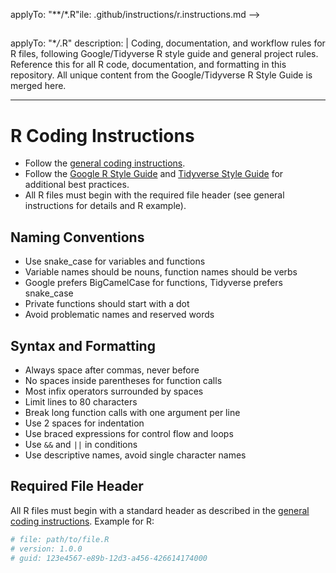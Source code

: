 <!-- file: .github/instructions/r.instructions.md -->
<!-- version: 1.0.0 -->
<!-- guid: 6c5b4a3c-2d1e-0f9a-8b7c-6d5e4f3a2b1c -->

applyTo: "\*\*/\*.R"ile: .github/instructions/r.instructions.md -->

<!-- version: 1.0.0 -->

## <!-- guid: 6c5b4a3c-2d1e-0f9a-8b7c-6d5e4f3a2b1c -->

applyTo: "\*_/_.R" description: | Coding, documentation, and workflow rules for
R files, following Google/Tidyverse R style guide and general project rules.
Reference this for all R code, documentation, and formatting in this repository.
All unique content from the Google/Tidyverse R Style Guide is merged here.

---

# R Coding Instructions

- Follow the [general coding instructions](general-coding.instructions.md).
- Follow the
  [Google R Style Guide](https://google.github.io/styleguide/Rguide.html) and
  [Tidyverse Style Guide](https://style.tidyverse.org/) for additional best
  practices.
- All R files must begin with the required file header (see general instructions
  for details and R example).

## Naming Conventions

- Use snake_case for variables and functions
- Variable names should be nouns, function names should be verbs
- Google prefers BigCamelCase for functions, Tidyverse prefers snake_case
- Private functions should start with a dot
- Avoid problematic names and reserved words

## Syntax and Formatting

- Always space after commas, never before
- No spaces inside parentheses for function calls
- Most infix operators surrounded by spaces
- Limit lines to 80 characters
- Break long function calls with one argument per line
- Use 2 spaces for indentation
- Use braced expressions for control flow and loops
- Use `&&` and `||` in conditions
- Use descriptive names, avoid single character names

## Required File Header

All R files must begin with a standard header as described in the
[general coding instructions](general-coding.instructions.md). Example for R:

```r
# file: path/to/file.R
# version: 1.0.0
# guid: 123e4567-e89b-12d3-a456-426614174000
```
